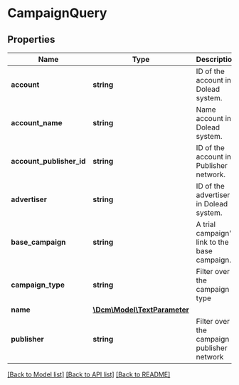 # CampaignQuery

## Properties
Name | Type | Description | Notes
------------ | ------------- | ------------- | -------------
**account** | **string** | ID of the account in Dolead system. | [optional] 
**account_name** | **string** | Name account in Dolead system. | [optional] 
**account_publisher_id** | **string** | ID of the account in Publisher network. | [optional] 
**advertiser** | **string** | ID of the advertiser in Dolead system. | [optional] 
**base_campaign** | **string** | A trial campaign&#39;s link to the base campaign. | [optional] 
**campaign_type** | **string** | Filter over the campaign type | [optional] 
**name** | [**\Dcm\Model\TextParameter**](TextParameter.md) |  | [optional] 
**publisher** | **string** | Filter over the campaign publisher network | [optional] 

[[Back to Model list]](../README.md#documentation-for-models) [[Back to API list]](../README.md#documentation-for-api-endpoints) [[Back to README]](../README.md)


